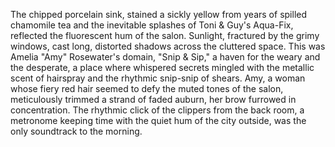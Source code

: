 The chipped porcelain sink, stained a sickly yellow from years of spilled chamomile tea and the inevitable splashes of Toni & Guy's Aqua-Fix, reflected the fluorescent hum of the salon.  Sunlight, fractured by the grimy windows, cast long, distorted shadows across the cluttered space.  This was Amelia "Amy"  Rosewater's domain, "Snip & Sip," a haven for the weary and the desperate, a place where whispered secrets mingled with the metallic scent of hairspray and the rhythmic snip-snip of shears.  Amy, a woman whose fiery red hair seemed to defy the muted tones of the salon, meticulously trimmed a strand of faded auburn, her brow furrowed in concentration.  The rhythmic click of the clippers from the back room, a metronome keeping time with the quiet hum of the city outside, was the only soundtrack to the morning.
